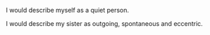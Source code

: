 I would describe myself as a quiet person.


I would describe my sister as outgoing, spontaneous and eccentric.